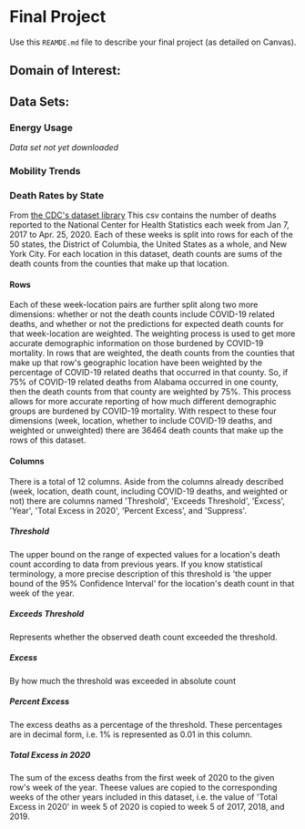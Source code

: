 # Final Project
Use this `REAMDE.md` file to describe your final project (as detailed on Canvas).

## Domain of Interest:



## Data Sets:

### Energy Usage
*Data set not yet downloaded*



### Mobility Trends



### Death Rates by State
From [the CDC's dataset library](https://data.cdc.gov/NCHS/Excess-Deaths-Associated-with-COVID-19/xkkf-xrst)
This csv contains the number of deaths reported to the National Center for
Health Statistics each week from Jan 7, 2017 to Apr. 25, 2020. Each of these
weeks is split into rows for each of the 50 states, the District of Columbia,
the United States as a whole, and New York City. For each location in this
dataset, death counts are sums of the death counts from the counties that make
up that location.

#### Rows
Each of these week-location pairs are further split along two
more dimensions: whether or not the death counts include COVID-19 related
deaths, and whether or not the predictions for expected death counts for that
week-location are weighted.
The weighting process is used to get more accurate demographic information on
those burdened by COVID-19 mortality. In rows that are weighted, the death
counts from the counties that make up that row's geographic location have been
weighted by the percentage of COVID-19 related deaths that occurred in that
county. So, if 75% of COVID-19 related deaths from Alabama occurred in one
county, then the death counts from that county are weighted by 75%. This
process allows for more accurate reporting of how much different demographic
groups are burdened by COVID-19 mortality.
With respect to these four dimensions (week, location, whether to include
COVID-19 deaths, and weighted or unweighted) there are 36464 death counts that
make up the rows of this dataset.

#### Columns
There is a total of 12 columns. Aside from the columns already described (week,
location, death count, including COVID-19 deaths, and weighted or not) there
are columns named 'Threshold', 'Exceeds Threshold', 'Excess', 'Year', 'Total
Excess in 2020', 'Percent Excess', and 'Suppress'.

##### Threshold
The upper bound on the range of expected values for a location's
death count according to data from previous years. If you know statistical
terminology, a more precise description of this threshold is 'the upper bound
of the 95% Confidence Interval' for the location's death count in that week of
the year.

##### Exceeds Threshold
Represents whether the observed death count exceeded the threshold.

##### Excess
By how much the threshold was exceeded in absolute count

##### Percent Excess
The excess deaths as a percentage of the threshold. These percentages are in
decimal form, i.e. 1% is represented as 0.01 in this column.

##### Total Excess in 2020
The sum of the excess deaths from the first week of 2020 to the given row's
week of the year. Theese values are copied to the corresponding weeks of the
other years included in this dataset, i.e. the value of 'Total Excess in 2020'
in week 5 of 2020 is copied to week 5 of 2017, 2018, and 2019.

